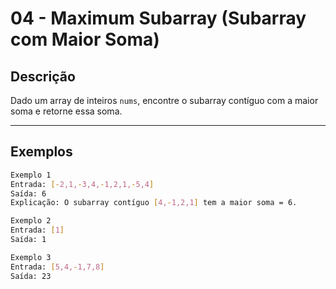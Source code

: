 # 04 - Maximum Subarray (Subarray com Maior Soma)

## Descrição
Dado um array de inteiros `nums`, encontre o subarray contíguo com a maior soma e retorne essa soma.

---

## Exemplos
```bash
Exemplo 1
Entrada: [-2,1,-3,4,-1,2,1,-5,4]
Saída: 6
Explicação: O subarray contíguo [4,-1,2,1] tem a maior soma = 6.

```
```bash
Exemplo 2
Entrada: [1]
Saída: 1

```
```bash
Exemplo 3
Entrada: [5,4,-1,7,8]
Saída: 23
```
